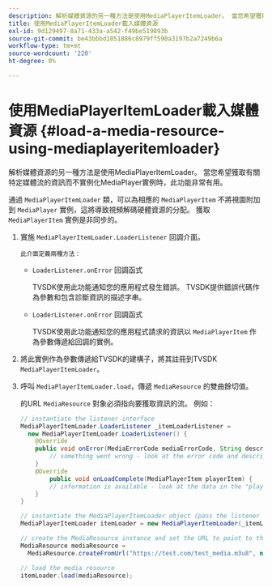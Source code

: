 ```yaml
---
description: 解析媒體資源的另一種方法是使用MediaPlayerItemLoader。 當您希望獲取有關特定媒體流的資訊而不實例化MediaPlayer實例時，此功能非常有用。
title: 使用MediaPlayerItemLoader載入媒體資源
exl-id: 9d129497-8a71-433a-a542-f49be519893b
source-git-commit: be43bbbd1051886c8979ff590a3197b2a7249b6a
workflow-type: tm+mt
source-wordcount: '220'
ht-degree: 0%

---
```


# 使用MediaPlayerItemLoader載入媒體資源 {#load-a-media-resource-using-mediaplayeritemloader}

解析媒體資源的另一種方法是使用MediaPlayerItemLoader。 當您希望獲取有關特定媒體流的資訊而不實例化MediaPlayer實例時，此功能非常有用。

通過 `MediaPlayerItemLoader` 類，可以為相應的 `MediaPlayerItem` 不將視圖附加到 `MediaPlayer` 實例，這將導致視頻解碼硬體資源的分配。 獲取 `MediaPlayerItem` 實例是非同步的。

1. 實施 `MediaPlayerItemLoader.LoaderListener` 回調介面。

       此介面定義兩種方法：
   
   * `LoaderListener.onError` 回調函式

      TVSDK使用此功能通知您的應用程式發生錯誤。 TVSDK提供錯誤代碼作為參數和包含診斷資訊的描述字串。

   * `LoaderListener.onError` 回調函式

      TVSDK使用此功能通知您的應用程式請求的資訊以 `MediaPlayerItem` 作為參數傳遞給回調的實例。

1. 將此實例作為參數傳遞給TVSDK的建構子，將其註冊到TVSDK `MediaPlayerItemLoader`。
1. 呼叫 `MediaPlayerItemLoader.load`，傳遞 `MediaResource` 的雙曲餘切值。

   的URL `MediaResource` 對象必須指向要獲取資訊的流。 例如：

   ```java
   // instantiate the listener interface 
   MediaPlayerItemLoader.LoaderListener _itemLoaderListener = 
     new MediaPlayerItemLoader.LoaderListener() { 
       @Override 
       public void onError(MediaErrorCode mediaErrorCode, String description) { 
           // something went wrong - look at the error code and description 
       } 
       @Override 
           public void onLoadComplete(MediaPlayerItem playerItem) { 
           // information is available - look at the data in the "playerItem" object 
       } 
   } 
   
   // instantiate the MediaPlayerItemLoader object (pass the listener as parameter) 
   MediaPlayerItemLoader itemLoader = new MediaPlayerItemLoader(_itemLoaderListener); 
   
   // create the MediaResource instance and set the URL to point to the actual media stream 
   MediaResource mediaResource =  
     MediaResource.createFromUrl("https://test.com/test_media.m3u8", null); 
   
   // load the media resource 
   itemLoader.load(mediaResource); 
   ```
